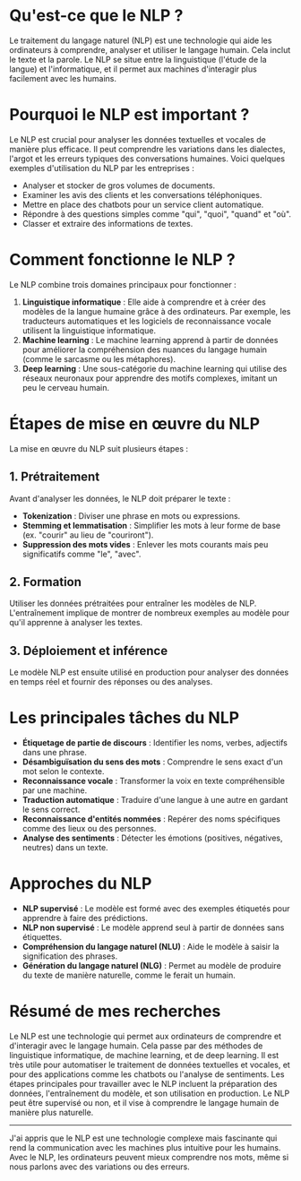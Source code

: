 # Qu'est-ce que le NLP ?

Le traitement du langage naturel (NLP) est une technologie qui aide les ordinateurs à comprendre, analyser et utiliser le langage humain. Cela inclut le texte et la parole. Le NLP se situe entre la linguistique (l'étude de la langue) et l'informatique, et il permet aux machines d'interagir plus facilement avec les humains.

# Pourquoi le NLP est important ?

Le NLP est crucial pour analyser les données textuelles et vocales de manière plus efficace. Il peut comprendre les variations dans les dialectes, l'argot et les erreurs typiques des conversations humaines. Voici quelques exemples d'utilisation du NLP par les entreprises :

- Analyser et stocker de gros volumes de documents.
- Examiner les avis des clients et les conversations téléphoniques.
- Mettre en place des chatbots pour un service client automatique.
- Répondre à des questions simples comme "qui", "quoi", "quand" et "où".
- Classer et extraire des informations de textes.

# Comment fonctionne le NLP ?

Le NLP combine trois domaines principaux pour fonctionner :

1. **Linguistique informatique** : Elle aide à comprendre et à créer des modèles de la langue humaine grâce à des ordinateurs. Par exemple, les traducteurs automatiques et les logiciels de reconnaissance vocale utilisent la linguistique informatique.
2. **Machine learning** : Le machine learning apprend à partir de données pour améliorer la compréhension des nuances du langage humain (comme le sarcasme ou les métaphores).
3. **Deep learning** : Une sous-catégorie du machine learning qui utilise des réseaux neuronaux pour apprendre des motifs complexes, imitant un peu le cerveau humain.

# Étapes de mise en œuvre du NLP

La mise en œuvre du NLP suit plusieurs étapes :

## 1. Prétraitement
   Avant d'analyser les données, le NLP doit préparer le texte :
   - **Tokenization** : Diviser une phrase en mots ou expressions.
   - **Stemming et lemmatisation** : Simplifier les mots à leur forme de base (ex. "courir" au lieu de "couriront").
   - **Suppression des mots vides** : Enlever les mots courants mais peu significatifs comme "le", "avec".

## 2. Formation
   Utiliser les données prétraitées pour entraîner les modèles de NLP. L'entraînement implique de montrer de nombreux exemples au modèle pour qu'il apprenne à analyser les textes.

## 3. Déploiement et inférence
   Le modèle NLP est ensuite utilisé en production pour analyser des données en temps réel et fournir des réponses ou des analyses.

# Les principales tâches du NLP

- **Étiquetage de partie de discours** : Identifier les noms, verbes, adjectifs dans une phrase.
- **Désambiguïsation du sens des mots** : Comprendre le sens exact d'un mot selon le contexte.
- **Reconnaissance vocale** : Transformer la voix en texte compréhensible par une machine.
- **Traduction automatique** : Traduire d'une langue à une autre en gardant le sens correct.
- **Reconnaissance d'entités nommées** : Repérer des noms spécifiques comme des lieux ou des personnes.
- **Analyse des sentiments** : Détecter les émotions (positives, négatives, neutres) dans un texte.

# Approches du NLP

- **NLP supervisé** : Le modèle est formé avec des exemples étiquetés pour apprendre à faire des prédictions.
- **NLP non supervisé** : Le modèle apprend seul à partir de données sans étiquettes.
- **Compréhension du langage naturel (NLU)** : Aide le modèle à saisir la signification des phrases.
- **Génération du langage naturel (NLG)** : Permet au modèle de produire du texte de manière naturelle, comme le ferait un humain.

# Résumé de mes recherches

Le NLP est une technologie qui permet aux ordinateurs de comprendre et d'interagir avec le langage humain. Cela passe par des méthodes de linguistique informatique, de machine learning, et de deep learning. Il est très utile pour automatiser le traitement de données textuelles et vocales, et pour des applications comme les chatbots ou l'analyse de sentiments. Les étapes principales pour travailler avec le NLP incluent la préparation des données, l'entraînement du modèle, et son utilisation en production. Le NLP peut être supervisé ou non, et il vise à comprendre le langage humain de manière plus naturelle.

---

J'ai appris que le NLP est une technologie complexe mais fascinante qui rend la communication avec les machines plus intuitive pour les humains. Avec le NLP, les ordinateurs peuvent mieux comprendre nos mots, même si nous parlons avec des variations ou des erreurs.
